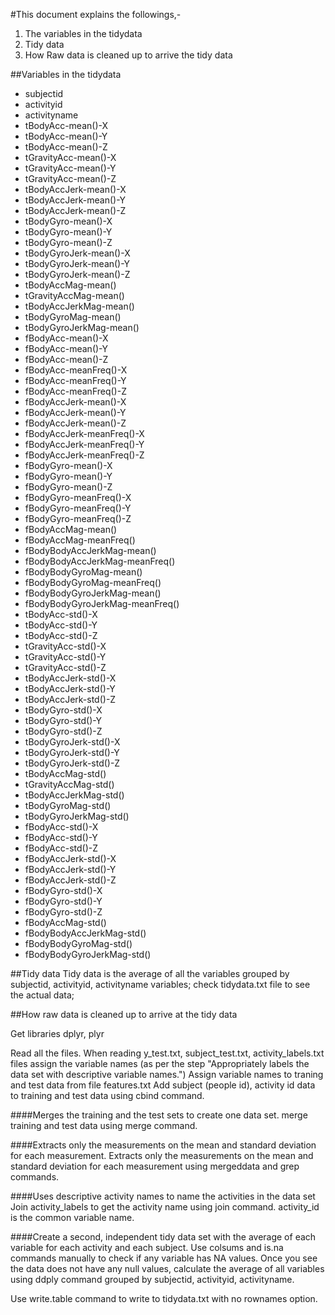 #This document explains the followings,-
1. The variables in the tidydata
2. Tidy data
3. How Raw data is cleaned up to arrive the tidy data


##Variables in the tidydata
* subjectid
* activityid
* activityname
* tBodyAcc-mean()-X
* tBodyAcc-mean()-Y
* tBodyAcc-mean()-Z
* tGravityAcc-mean()-X
* tGravityAcc-mean()-Y
* tGravityAcc-mean()-Z
* tBodyAccJerk-mean()-X
* tBodyAccJerk-mean()-Y
* tBodyAccJerk-mean()-Z
* tBodyGyro-mean()-X
* tBodyGyro-mean()-Y
* tBodyGyro-mean()-Z
* tBodyGyroJerk-mean()-X
* tBodyGyroJerk-mean()-Y
* tBodyGyroJerk-mean()-Z
* tBodyAccMag-mean()
* tGravityAccMag-mean()
* tBodyAccJerkMag-mean()
* tBodyGyroMag-mean()
* tBodyGyroJerkMag-mean()
* fBodyAcc-mean()-X
* fBodyAcc-mean()-Y
* fBodyAcc-mean()-Z
* fBodyAcc-meanFreq()-X
* fBodyAcc-meanFreq()-Y
* fBodyAcc-meanFreq()-Z
* fBodyAccJerk-mean()-X
* fBodyAccJerk-mean()-Y
* fBodyAccJerk-mean()-Z
* fBodyAccJerk-meanFreq()-X
* fBodyAccJerk-meanFreq()-Y
* fBodyAccJerk-meanFreq()-Z
* fBodyGyro-mean()-X
* fBodyGyro-mean()-Y
* fBodyGyro-mean()-Z
* fBodyGyro-meanFreq()-X
* fBodyGyro-meanFreq()-Y
* fBodyGyro-meanFreq()-Z
* fBodyAccMag-mean()
* fBodyAccMag-meanFreq()
* fBodyBodyAccJerkMag-mean()
* fBodyBodyAccJerkMag-meanFreq()
* fBodyBodyGyroMag-mean()
* fBodyBodyGyroMag-meanFreq()
* fBodyBodyGyroJerkMag-mean()
* fBodyBodyGyroJerkMag-meanFreq()
* tBodyAcc-std()-X
* tBodyAcc-std()-Y
* tBodyAcc-std()-Z
* tGravityAcc-std()-X
* tGravityAcc-std()-Y
* tGravityAcc-std()-Z
* tBodyAccJerk-std()-X
* tBodyAccJerk-std()-Y
* tBodyAccJerk-std()-Z
* tBodyGyro-std()-X
* tBodyGyro-std()-Y
* tBodyGyro-std()-Z
* tBodyGyroJerk-std()-X
* tBodyGyroJerk-std()-Y
* tBodyGyroJerk-std()-Z
* tBodyAccMag-std()
* tGravityAccMag-std()
* tBodyAccJerkMag-std()
* tBodyGyroMag-std()
* tBodyGyroJerkMag-std()
* fBodyAcc-std()-X
* fBodyAcc-std()-Y
* fBodyAcc-std()-Z
* fBodyAccJerk-std()-X
* fBodyAccJerk-std()-Y
* fBodyAccJerk-std()-Z
* fBodyGyro-std()-X
* fBodyGyro-std()-Y
* fBodyGyro-std()-Z
* fBodyAccMag-std()
* fBodyBodyAccJerkMag-std()
* fBodyBodyGyroMag-std()
* fBodyBodyGyroJerkMag-std()

##Tidy data
Tidy data is the average of all the variables grouped by subjectid, activityid, activityname variables;
check tidydata.txt file to see the actual data;

##How raw data is cleaned up to arrive at the tidy data

Get libraries dplyr, plyr

Read all the files. When reading y_test.txt, subject_test.txt, activity_labels.txt files assign the variable names (as per the step "Appropriately labels the data set with descriptive variable names.")
Assign variable names to traning and test data from file features.txt
Add subject (people id), activity id data to training and test data using cbind command.

####Merges the training and the test sets to create one data set.
merge training and test data using merge command.

####Extracts only the measurements on the mean and standard deviation for each measurement. 
Extracts only the measurements on the mean and standard deviation for each measurement using mergeddata and grep commands.

####Uses descriptive activity names to name the activities in the data set
Join activity_labels to get the activity name using join command. activity_id is the common variable name.

####Create a second, independent tidy data set with the average of each variable for each activity and each subject. 
Use colsums and is.na commands manually to check if any variable has NA values. Once you see the data does not have any null values, calculate the average of all variables using ddply command grouped by subjectid, activityid, activityname.	

Use write.table command to write to tidydata.txt with no rownames option.